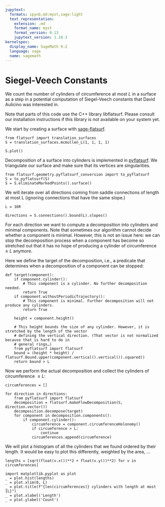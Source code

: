 ```yaml
---
jupytext:
  formats: ipynb,md:myst,sage:light
  text_representation:
    extension: .md
    format_name: myst
    format_version: 0.13
    jupytext_version: 1.10.3
kernelspec:
  display_name: SageMath 9.2
  language: sage
  name: sagemath
---
```


# Siegel-Veech Constants

We count the number of cylinders of circumference at most $L$ in a surface as a
step in a potential computation of Siegel-Veech constants that David Aulicino
was interested in.

Note that parts of this code use the C++ library libflatsurf. Please consult
our installation instructions if this library is not available on your system yet.

We start by creating a surface with [sage-flatsurf](https://github.com/flatsurf/sage-flatsurf).

```{code-cell} ipython3
from flatsurf import translation_surfaces
S = translation_surfaces.mcmullen_L(1, 1, 1, 1)
```

```{code-cell} ipython3
S.plot()
```

Decomposition of a surface into cylinders is implemented in [pyflatsurf](https://github.com/flatsurf/flatsurf). We triangulate our surface and make sure that its vertices are singularities.

```{code-cell} ipython3
from flatsurf.geometry.pyflatsurf_conversion import to_pyflatsurf
S = to_pyflatsurf(S)
S = S.eliminateMarkedPoints().surface()
```

We will iterate over all directions coming from saddle connections of length at most L (ignoring connections that have the same slope.)

```{code-cell} ipython3
L = 16R

directions = S.connections().bound(L).slopes()
```

For each direction we want to compute a decomposition into cylinders and minimal components. Note that sometimes our algorithm cannot decide whether a component is minimal. However, this is not an issue here: we can stop the decomposition process when a component has become so stretched out that it has no hope of producing a cylinder of circumference $≤L$ anymore.

Here we define the target of the decomposition, i.e., a predicate that determines when a decomposition of a component can be stopped:

```{code-cell} ipython3
def target(component):
    if component.cylinder():
        # This component is a cylinder. No further decomposition needed.
        return True
    if component.withoutPeriodicTrajectory():
        # This component is minimal. Further decomposition will not produce any cylinders.
        return True

    height = component.height()
    
    # This height bounds the size of any cylinder. However, it is stretched by the length of the vector
    # defining the vertical direction. (That vector is not normalized because that is hard to do in
    # general rings…)
    from pyflatsurf import flatsurf
    bound = (height * height) / flatsurf.Bound.upper(component.vertical().vertical()).squared()
    return bound > L
```

Now we perform the actual decomposition and collect the cylinders of circumference $≤L$:

```{code-cell} ipython3
circumferences = []

for direction in directions:
    from pyflatsurf import flatsurf
    decomposition = flatsurf.makeFlowDecomposition(S, direction.vector())
    decomposition.decompose(target)
    for component in decomposition.components():
        if component.cylinder():
            circumference = component.circumferenceHolonomy()
            if circumference > L:
                continue
            circumferences.append(circumference)
```

We will plot a histogram of all the cylinders that we found ordered by their length. It would be easy to plot this differently, weighted by the area, …

```{code-cell} ipython3
lengths = [sqrt(float(v.x())**2 + float(v.y())**2) for v in circumferences]

import matplotlib.pyplot as plot
_ = plot.hist(lengths)
_ = plot.xlim(0, L)
_ = plot.title(f"{len(circumferences)} cylinders with length at most {L}")
_ = plot.xlabel('Length')
_ = plot.ylabel('Count')
```
